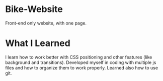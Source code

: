 # Bike-Website
Front-end only website, with one page.

# What I Learned
I learn how to work better with CSS positioning and other features (like background and transitions). 
Developed myself in coding with multiple js files and how to organize them to work properly. Learned also how to use git.
